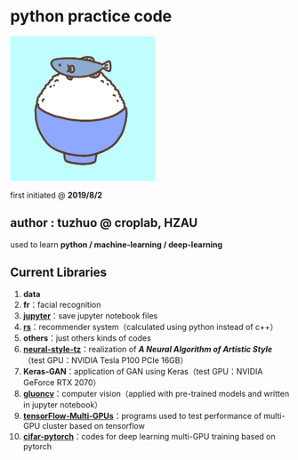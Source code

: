 # python practice code

<img src="logo.jpg" width="260">

first initiated @ **2019/8/2**

## author : tuzhuo @ croplab, HZAU

used to learn **python / machine-learning / deep-learning**

## Current Libraries

1. **data**
2. **fr**：facial recognition
3. [**jupyter**](https://github.com/wnm1503303791/jupyter-Moyu)：save jupyter notebook files
4. [**rs**](https://github.com/wnm1503303791/cppcode/tree/master/rs)：recommender system（calculated using python instead of c++）
5. **others**：just others kinds of codes
6. [**neural-style-tz**](neural-style-tz/)：realization of **_A Neural Algorithm of Artistic Style_**（test GPU：NVIDIA Tesla P100 PCIe 16GB）
7. **Keras-GAN**：application of GAN using Keras（test GPU：NVIDIA GeForce RTX 2070）
8. [**gluoncv**](gluoncv/)：computer vision（applied with pre-trained models and written in jupyter notebook）
9. [**tensorFlow-Multi-GPUs**](tensorFlow-Multi-GPUs/)：programs used to test performance of multi-GPU cluster based on tensorflow
10. [**cifar-pytorch**](cifar-pytorch/)：codes for deep learning multi-GPU training based on pytorch